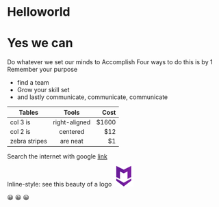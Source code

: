 # Helloworld
# Yes we can
Do whatever we set our minds to Accomplish
Four ways to do this is by
1 Remember your purpose
* find a team
*  Grow your skill set
*  and lastly communicate, communicate, communicate
  





| Tables        | Tools         | Cost  |
| ------------- |:-------------:| -----:|
| col 3 is      | right-aligned | $1600 |
| col 2 is      | centered      |   $12 |
| zebra stripes | are neat      |    $1 |

Search the internet with google [link](https://www.google.com)

Inline-style: see this beauty of a logo
![alt text](https://github.com/adam-p/markdown-here/raw/master/src/common/images/icon48.png "Logo Title Text 1")

:grinning:
:grinning:
:grinning:
